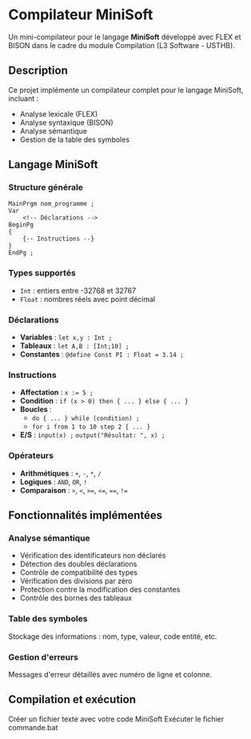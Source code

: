# Compilateur MiniSoft

Un mini-compilateur pour le langage **MiniSoft** développé avec FLEX et BISON dans le cadre du module Compilation (L3 Software - USTHB).

## Description

Ce projet implémente un compilateur complet pour le langage MiniSoft, incluant :
- Analyse lexicale (FLEX)
- Analyse syntaxique (BISON) 
- Analyse sémantique
- Gestion de la table des symboles

## Langage MiniSoft

### Structure générale
```
MainPrgm nom_programme ;
Var
    <!-- Déclarations -->
BeginPg
{
    {-- Instructions --}
}
EndPg ;
```

### Types supportés
- `Int` : entiers entre -32768 et 32767
- `Float` : nombres réels avec point décimal

### Déclarations
- **Variables** : `let x,y : Int ;`
- **Tableaux** : `let A,B : [Int;10] ;`
- **Constantes** : `@define Const PI : Float = 3.14 ;`

### Instructions
- **Affectation** : `x := 5 ;`
- **Condition** : `if (x > 0) then { ... } else { ... }`
- **Boucles** : 
  - `do { ... } while (condition) ;`
  - `for i from 1 to 10 step 2 { ... }`
- **E/S** : `input(x) ;` `output("Résultat: ", x) ;`

### Opérateurs
- **Arithmétiques** : `+`, `-`, `*`, `/`
- **Logiques** : `AND`, `OR`, `!`
- **Comparaison** : `>`, `<`, `>=`, `<=`, `==`, `!=`

## Fonctionnalités implémentées

### Analyse sémantique
- Vérification des identificateurs non déclarés
- Détection des doubles déclarations
- Contrôle de compatibilité des types
- Vérification des divisions par zéro
- Protection contre la modification des constantes
- Contrôle des bornes des tableaux

### Table des symboles
Stockage des informations : nom, type, valeur, code entité, etc.

### Gestion d'erreurs
Messages d'erreur détaillés avec numéro de ligne et colonne.

## Compilation et exécution
Créer un fichier texte avec votre code MiniSoft
Exécuter le fichier commande.bat


